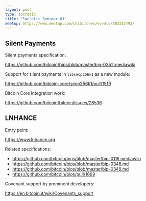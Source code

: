 ```yaml
---
layout: post
type: socratic
title: "Socratic Seminar 61"
meetup: https://www.meetup.com/chibitdevs/events/303313493/
---
```


## Silent Payments

Silent payments specification:

<https://github.com/bitcoin/bips/blob/master/bip-0352.mediawiki>

Support for silent payments in `libsecp256k1` as a new module:

<https://github.com/bitcoin-core/secp256k1/pull/1519>

Bitcoin Core integration work:

<https://github.com/bitcoin/bitcoin/issues/28536>

## LNHANCE

Entry point:

<https://www.lnhance.org>

Related specifications:

* <https://github.com/bitcoin/bips/blob/master/bip-0119.mediawiki>
* <https://github.com/bitcoin/bips/blob/master/bip-0348.md>
* <https://github.com/bitcoin/bips/blob/master/bip-0349.md>
* <https://github.com/bitcoin/bips/pull/1699>

Covenant support by prominent developers:

<https://en.bitcoin.it/wiki/Covenants_support>
